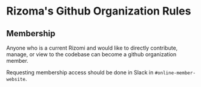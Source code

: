 # Rizoma's Github Organization Rules

## Membership

Anyone who is a current Rizomi and would like to directly contribute, manage, or view to the codebase can become a github organization member. 

Requesting membership access should be done in Slack in `#online-member-website`. 
